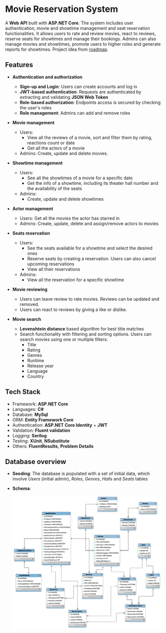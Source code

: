 # Movie Reservation System
A **Web API** built with **ASP.NET Core**. The system includes user authentication, movie and showtime management and seat reservation functionalities. It allows users to rate and review movies, react to reviews, reserve seats for showtimes and manage their bookings. Admins can also manage movies and showtimes, promote users to higher roles and generate reports for showtimes. Project idea from [roadmap](https://roadmap.sh/projects/movie-reservation-system).

## Features
- **Authentication and authorization**
    - **Sign-up and Login**: Users can create accounts and log in
    - **JWT-based authentication**: Requests are authenticated by extracting and validating **JSON Web Token**
    - **Role-based authorization**: Endpoints access is secured by checking the user's roles
    - **Role management**: Admins can add and remove roles

- **Movie management**
  - Users:
      - View all the reviews of a movie, sort and filter them by rating, reactions count or date 
      - Get all the actors of a movie
  - Admins: Create, update and delete movies.
  
- **Showtime management**
  - Users:
      - See all the showtimes of a movie for a specific date
      - Get the info of a showtime, including its theater hall number and the availability of the seats
  - Admins:
    - Create, update and delete showtimes

- **Actor management**
  - Users: Get all the movies the actor has starred in
  - Admins: Create, update, delete and assign/remove actors to movies
 
- **Seats reservation**
  - Users:
    - See the seats available for a showtime and select the desired ones
    - Reserve seats by creating a reservation. Users can also cancel upcoming reservations
    - View all their reservations
  - Admins:
    - View all the reservation for a specific showtime
  
- **Movie reviewing**
    - Users can leave review to rate movies. Reviews can be updated and removed.
    - Users can react to reviews by giving a like or dislike.

- **Movie search**
  - **Levenshtein distance** based algorithm for best title matches
  - Search functionality with filtering and sorting options.
    Users can search movies using one or multiple filters:
    - Title
    - Rating
    - Genres
    - Runtime
    - Release year
    - Language
    - Country

## Tech Stack
- Framework: **ASP.NET Core**
- Languages: **C#**
- Database: **MySql**
- ORM: **Entity Framework Core**
- Authentication: **ASP.NET Core Identity** + **JWT**
- Validation: **Fluent validation**
- Logging: **Serilog**
- Testing: **XUnit**, **NSubstitute** 
- Others: **FluentResults**, **Problem Details**

## **Database overview**
- **Seeding**: The database is populated with a set of initial data, which involve _Users_ (initial admin), _Roles_, _Genres_, _Halls_ and _Seats_ tables
- **Schema**:
  
  ![Database schema](/Assets/MovieReservationERD.png) 

